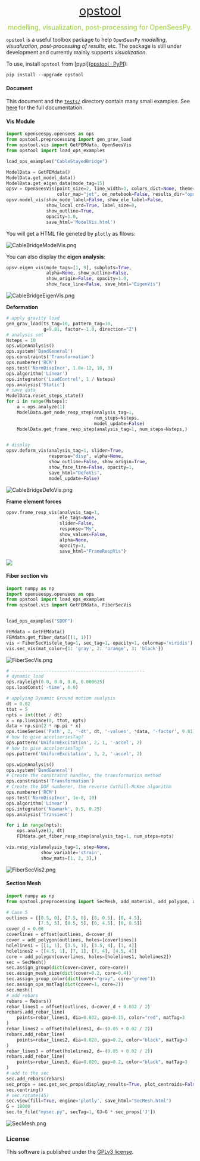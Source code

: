 <p align="center">
  <font size=6><a href="https://github.com/yexiang1992/opstool">opstool</a></font>
  <p align="center"><font size=4 color=YellowGreen>modelling, visualization, post-processing for OpenSeesPy.</font></p>
</p>

``opstool`` is a useful toolbox package to help ``OpenSeesPy`` *modelling*, *visualization*, *post-processing of results*, etc. The package is still under development and currently mainly supports *visualization*.

To use, install `opstool` from [pypi]([opstool · PyPI](https://pypi.org/project/opstool/)):

```
pip install --upgrade opstool
```

#### Document

This document and the [`tests/`](https://github.com/yexiang1992/opstool/tree/master/tests)
directory contain many small examples. See
[here](https://opstool.readthedocs.io/en/latest/index.html) for the full documentation.

#### Vis Module

```python
import openseespy.opensees as ops
from opstool.preprocessing import gen_grav_load
from opstool.vis import GetFEMdata, OpenSeesVis
from opstool import load_ops_examples

load_ops_examples("CableStayedBridge")
```

```python
ModelData = GetFEMdata()
ModelData.get_model_data()
ModelData.get_eigen_data(mode_tag=15)
opsv = OpenSeesVis(point_size=2, line_width=3, colors_dict=None, theme="plotly",
                   color_map="jet", on_notebook=False, results_dir="opstool_output")
opsv.model_vis(show_node_label=False, show_ele_label=False,
               show_local_crd=True, label_size=8,
               show_outline=True,
               opacity=1.0,
               save_html='ModelVis.html')
```

You will get a HTML file geneted by ``plotly``  as fllows:

![CableBridgeModelVis.png](https://s2.loli.net/2022/12/02/iPhmRDaO83AVkbv.png)

You can also display the **eigen analysis**:

<!--pytest-codeblocks:skip-->

```python
opsv.eigen_vis(mode_tags=[1, 9], subplots=True,
               alpha=None, show_outline=False,
               show_origin=False, opacity=1.0,
               show_face_line=False, save_html="EigenVis")
```

![CableBridgeEigenVis.png](https://s2.loli.net/2022/12/02/3UzvQldb8CSIYJw.png)

**Deformation**

```python
# apply gravity load
gen_grav_load(ts_tag=10, pattern_tag=10,
              g=9.81, factor=-1.0, direction="Z")
# analysis set
Nsteps = 10
ops.wipeAnalysis()
ops.system('BandGeneral')
ops.constraints('Transformation')
ops.numberer('RCM')
ops.test('NormDispIncr', 1.0e-12, 10, 3)
ops.algorithm('Linear')
ops.integrator('LoadControl', 1 / Nsteps)
ops.analysis('Static')
# save data
ModelData.reset_steps_state()
for i in range(Nsteps):
    a = ops.analyze(1)
    ModelData.get_node_resp_step(analysis_tag=1,
                                 num_steps=Nsteps,
                                 model_update=False)
    ModelData.get_frame_resp_step(analysis_tag=1, num_steps=Nsteps,)


# display
opsv.deform_vis(analysis_tag=1, slider=True,
                response="disp", alpha=None,
                show_outline=False, show_origin=True,
                show_face_line=False, opacity=1,
                save_html="DefoVis",
                model_update=False)
```

![CableBridgeDefoVis.png](https://s2.loli.net/2022/12/02/qV2XzOkiMQTRl5D.png)

**Frame element forces**

```python
opsv.frame_resp_vis(analysis_tag=1,
                    ele_tags=None,
                    slider=False,
                    response="My",
                    show_values=False,
                    alpha=None,
                    opacity=1,
                    save_html="FrameRespVis")
```

![](https://s2.loli.net/2022/12/02/5rWeYB6Uw4Si31d.png)

#### Fiber section vis

```python
import numpy as np
import openseespy.opensees as ops
from opstool import load_ops_examples
from opstool.vis import GetFEMdata, FiberSecVis


load_ops_examples("SDOF")

FEMdata = GetFEMdata()
FEMdata.get_fiber_data([(1, 1)])
vis = FiberSecVis(ele_tag=1, sec_tag=1, opacity=1, colormap='viridis')
vis.sec_vis(mat_color={1: 'gray', 2: 'orange', 3: 'black'})
```

![FiberSecVis.png](https://s2.loli.net/2022/12/03/jwvVecT3GCWbdBI.png)

```python
# --------------------------------------------------
# dynamic load
ops.rayleigh(0.0, 0.0, 0.0, 0.000625)
ops.loadConst('-time', 0.0)

# applying Dynamic Ground motion analysis
dt = 0.02
ttot = 5
npts = int(ttot / dt)
x = np.linspace(0, ttot, npts)
data = np.sin(2 * np.pi * x)
ops.timeSeries('Path', 2, '-dt', dt, '-values', *data, '-factor', 9.81)
# how to give accelseriesTag?
ops.pattern('UniformExcitation', 2, 1, '-accel', 2)
# how to give accelseriesTag?
ops.pattern('UniformExcitation', 3, 2, '-accel', 2)

ops.wipeAnalysis()
ops.system('BandGeneral')
# Create the constraint handler, the transformation method
ops.constraints('Transformation')
# Create the DOF numberer, the reverse Cuthill-McKee algorithm
ops.numberer('RCM')
ops.test('NormDispIncr', 1e-8, 10)
ops.algorithm('Linear')
ops.integrator('Newmark', 0.5, 0.25)
ops.analysis('Transient')

for i in range(npts):
    ops.analyze(1, dt)
    FEMdata.get_fiber_resp_step(analysis_tag=1, num_steps=npts)

vis.resp_vis(analysis_tag=1, step=None,
             show_variable='strain',
             show_mats=[1, 2, 3],)
```

![FiberSecVis2.png](https://s2.loli.net/2022/12/03/NQ5VOA6iUFtY9af.png)

#### Section Mesh

```python
import numpy as np
from opstool.preprocessing import SecMesh, add_material, add_polygon, add_circle, offset, Rebars
```

```python
# Case 5
outlines = [[0.5, 0], [7.5, 0], [8, 0.5], [8, 4.5],
            [7.5, 5], [0.5, 5], [0, 4.5], [0, 0.5]]
cover_d = 0.08
coverlines = offset(outlines, d=cover_d)
cover = add_polygon(outlines, holes=[coverlines])
holelines1 = [[1, 1], [3.5, 1], [3.5, 4], [1, 4]]
holelines2 = [[4.5, 1], [7, 1], [7, 4], [4.5, 4]]
core = add_polygon(coverlines, holes=[holelines1, holelines2])
sec = SecMesh()
sec.assign_group(dict(cover=cover, core=core))
sec.assign_mesh_size(dict(cover=0.2, core=0.4))
sec.assign_group_color(dict(cover="gray", core="green"))
sec.assign_ops_matTag(dict(cover=1, core=2))
sec.mesh()
# add rebars
rebars = Rebars()
rebar_lines1 = offset(outlines, d=cover_d + 0.032 / 2)
rebars.add_rebar_line(
    points=rebar_lines1, dia=0.032, gap=0.15, color="red", matTag=3
)
rebar_lines2 = offset(holelines1, d=-(0.05 + 0.02 / 2))
rebars.add_rebar_line(
    points=rebar_lines2, dia=0.020, gap=0.2, color="black", matTag=3
)
rebar_lines3 = offset(holelines2, d=-(0.05 + 0.02 / 2))
rebars.add_rebar_line(
    points=rebar_lines3, dia=0.020, gap=0.2, color="black", matTag=3
)
# add to the sec
sec.add_rebars(rebars)
sec_props = sec.get_sec_props(display_results=True, plot_centroids=False)
sec.centring()
# sec.rotate(45)
sec.view(fill=True, engine='plotly', save_html="SecMesh.html")
G = 10000
sec.to_file("mysec.py", secTag=1, GJ=G * sec_props['J'])
```

![SecMesh.png](https://s2.loli.net/2022/12/03/Jla3yTh1QxVZ9pk.png) 

### License

This software is published under the [GPLv3 license](https://www.gnu.org/licenses/gpl-3.0.en.html).
